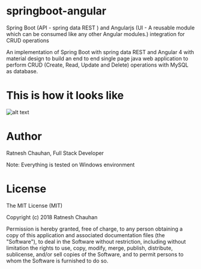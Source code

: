 # springboot-angular
Spring Boot (API - spring data REST ) and Angularjs (UI - A reusable module which can be consumed like any other Angular modules.) integration for CRUD operations

An implementation of Spring Boot with spring data REST and Angular 4 with material design to build an end to end single page java web application to perform CRUD (Create, Read, Update and Delete) operations with MySQL as database. 

This is how it looks like
===============================

![alt text](https://github.com/RatneshChauhan/springboot-angular/blob/master/UI/screen-shot-data_table.png "Editable Data Table")


Author
===============
Ratnesh Chauhan, Full Stack Developer

Note: Everything is tested on Windows environment

License
======================
The MIT License (MIT)

Copyright (c) 2018 Ratnesh Chauhan

Permission is hereby granted, free of charge, to any person obtaining a copy of this application and associated documentation files (the "Software"), to deal in the Software without restriction, including without limitation the rights to use, copy, modify, merge, publish, distribute, sublicense, and/or sell copies of the Software, and to permit persons to whom the Software is furnished to do so.
